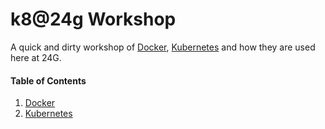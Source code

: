 # k8@24g Workshop
A quick and dirty workshop of [Docker](https://docs.docker.com/),  [Kubernetes](https://kubernetes.io/) and how they are used here at 24G.

#### Table of Contents
1. [Docker](./1_Docker/README.md)
1. [Kubernetes](./2_Kubernetes/README.md)
